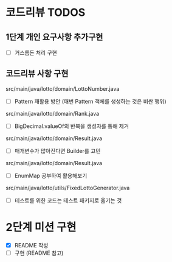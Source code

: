 # 코드리뷰 TODOS

## 1단계 개인 요구사항 추가구현

- [ ] 거스름돈 처리 구현

## 코드리뷰 사항 구현

src/main/java/lotto/domain/LottoNumber.java

- [ ] Pattern 재활용 방안 (매번 Pattern 객체를 생성하는 것은 비싼 행위)

src/main/java/lotto/domain/Rank.java

- [ ] BigDecimal.valueOf의 반복을 생성자를 통해 제거

src/main/java/lotto/domain/Result.java

- [ ] 매개변수가 많아진다면 Builder를 고민

src/main/java/lotto/domain/Result.java

- [ ] EnumMap 공부하여 활용해보기

src/main/java/lotto/utils/FixedLottoGenerator.java

- [ ] 테스트를 위한 코드는 테스트 패키지로 옮기는 것

# 2단계 미션 구현

- [X] README 작성
- [ ] 구현 (README 참고)
